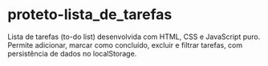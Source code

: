 # proteto-lista_de_tarefas
Lista de tarefas (to-do list) desenvolvida com HTML, CSS e JavaScript puro. Permite adicionar, marcar como concluído, excluir e filtrar tarefas, com persistência de dados no localStorage.
